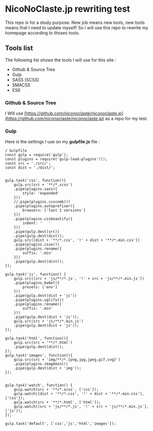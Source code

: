 # NicoNoClaste.jp rewriting test

This repo is for a study purpose. New job means new tools, new tools means that I need to update myself!
So I will use this repo to rewrite my homepage according to thoses tools.

## Tools list

The following list shows the tools I will use for this site :

* Github & Source Tree
* Gulp
* SASS (SCSS)
* SMACSS
* ES6

### Github & Source Tree

I Will use [https://github.com/niconoclaste/niconoclaste.jp](https://github.com/niconoclaste/niconoclaste.jp) as a repo for my  test.

### Gulp

Here is the settings I use on my **gulpfile.js** file :

```
/ Gulpfile
const gulp = require('gulp');
const plugins = require('gulp-load-plugins')();
const src = './src/';
const dist = './dist/';


gulp.task('css', function(){
	gulp.src(src + '**/*.scss')
	.pipe(plugins.sass({
		style: 'expanded'
	}))
	//.pipe(plugins.csscomb())
	.pipe(plugins.autoprefixer({
        browsers: ['last 2 versions']
    }))
	.pipe(plugins.cssbeautify({
		indent: '	'
	}))
	.pipe(gulp.dest(src))
	.pipe(gulp.dest(dist));
	gulp.src([dist + '**/*.css', '!' + dist + '**/*.min.css'])
    .pipe(plugins.csso())
    .pipe(plugins.rename({
		suffix: '.min'
    }))
	.pipe(gulp.dest(dist));
});

gulp.task('js', function() {
	gulp.src([src + 'js/**/*.js', '!' + src + 'js/**/*.min.js'])
    .pipe(plugins.babel({
        presets: ['env']
    }))
	.pipe(gulp.dest(dist + 'js'))
	.pipe(plugins.uglify())
    .pipe(plugins.rename({
		suffix: '.min'
    }))
	.pipe(gulp.dest(dist + 'js'));
	gulp.src(src + 'js/**/*.min.js')
	.pipe(gulp.dest(dist + 'js'));
});

gulp.task('html', function(){
	gulp.src(src + '**/*.html')
	.pipe(gulp.dest(dist));
});
gulp.task('images', function(){
	gulp.src(src + 'img/**/*.{png,jpg,jpeg,gif,svg}')
    .pipe(plugins.imagemin())
    .pipe(gulp.dest(dist + 'img'));
});


gulp.task('watch', function() {
	gulp.watch(src + '**/*.scss', ['css']);
	gulp.watch([dist + '**/*.css', '!' + dist + '**/*.min.css'], ['css']);
	gulp.watch(src + '**/*.html', ['html']);
	gulp.watch([src + 'js/**/*.js', '!' + src + 'js/**/*.min.js'], ['js']);
});

gulp.task('default', ['css','js','html','images']);
```
